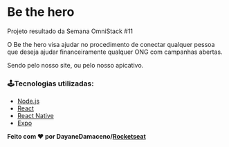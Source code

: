 # Be the hero

Projeto resultado da Semana OmniStack #11

O Be the hero visa ajudar no procedimento de conectar qualquer pessoa que deseja ajudar financeiramente qualquer ONG com campanhas abertas.

Sendo pelo nosso site, ou pelo nosso apicativo.

### 🕹Tecnologias utilizadas:

- [Node.js](https://nodejs.org/en/)
- [React](https://pt-br.reactjs.org/)
- [React Native](https://reactnative.dev/)
- [Expo](https://expo.io/)


**Feito com ❤ por DayaneDamaceno/[Rocketseat](https://rocketseat.com.br/)**
